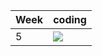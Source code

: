| Week | coding |
| --- | --- |
| 5 |  ![](https://github.com/kmaooad/coding-19W05-Alexeev-Andrew/workflows/Grading/badge.svg) |
